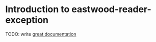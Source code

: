 # Introduction to eastwood-reader-exception

TODO: write [great documentation](http://jacobian.org/writing/what-to-write/)

